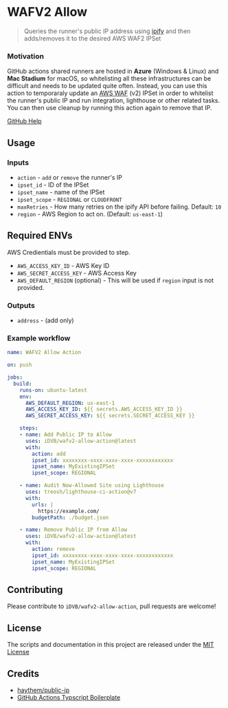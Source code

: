 # WAFV2 Allow

> Queries the runner's public IP address using [ipify](https://www.ipify.org/) and then adds/removes it to the desired AWS WAF2 IPSet 

### Motivation
GitHub actions shared runners are hosted in **Azure** (Windows & Linux) and **Mac Stadium** for macOS, so whitelisting all these infrastructures can be difficult and needs to be updated quite often. Instead, you can use this action to temporaraly update an [AWS WAF](https://aws.amazon.com/waf/) (v2) IPSet in order to whitelist the runner's public IP and run integration, lighthouse or other related tasks. You can then use cleanup by running this action again to remove that IP.

[GitHub Help](https://help.github.com/en/actions/reference/virtual-environments-for-github-hosted-runners)

## Usage

### Inputs
* `action` - `add` or `remove` the runner's IP
* `ipset_id` - ID of the IPSet
* `ipset_name` - name of the IPSet
* `ipset_scope` - `REGIONAL` or `CLOUDFRONT`
* `maxRetries` - How many retries on the ipify API before failing. Default: `10`
* `region` - AWS Region to act on. (Default: `us-east-1`)

## Required ENVs
AWS Credientials must be provided to step.
* `AWS_ACCESS_KEY_ID` - AWS Key ID
* `AWS_SECRET_ACCESS_KEY` - AWS Access Key
* `AWS_DEFAULT_REGION` (optional) - This will be used if `region` input is not provided.


### Outputs
* `address` - (add only) 


### Example workflow
```yaml
name: WAFV2 Allow Action

on: push

jobs:
  build:
    runs-on: ubuntu-latest
    env:
      AWS_DEFAULT_REGION: us-east-1
      AWS_ACCESS_KEY_ID: ${{ secrets.AWS_ACCESS_KEY_ID }}
      AWS_SECRET_ACCESS_KEY: ${{ secrets.SECRET_ACCESS_KEY }}

    steps:
    - name: Add Public IP to Allow
      uses: iDVB/wafv2-allow-action@latest
      with:
        action: add
        ipset_id: xxxxxxxx-xxxx-xxxx-xxxx-xxxxxxxxxxxx
        ipset_name: MyExistingIPSet
        ipset_scope: REGIONAL

    - name: Audit Now-Allowed Site using Lighthouse
      uses: treosh/lighthouse-ci-action@v7
      with:
        urls: |
          https://example.com/
        budgetPath: ./budget.json

    - name: Remove Public IP from Allow
      uses: iDVB/wafv2-allow-action@latest
      with:
        action: remove
        ipset_id: xxxxxxxx-xxxx-xxxx-xxxx-xxxxxxxxxxxx
        ipset_name: MyExistingIPSet
        ipset_scope: REGIONAL
```

## Contributing
Please contribute to `iDVB/wafv2-allow-action`, pull requests are welcome!

## License
The scripts and documentation in this project are released under the [MIT License](LICENSE)

## Credits
* [haythem/public-ip](https://github.com/haythem/public-ip)
* [GitHub Actions Typscript Boilerplate](https://github.com/actions/typescript-action)